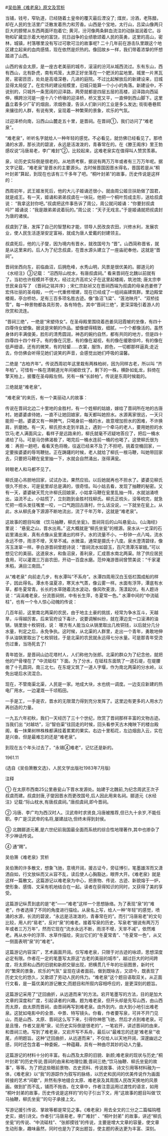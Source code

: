 #[吴伯箫《难老泉》原文及赏析](https://www.vrrw.net/wx/9117.html)

当铺，钱号，窄轨道，已经随着土皇帝的覆灭最后湮没了; 煤炭，汾酒，老陈醋，却在人民的生活里广泛散发着热力和芳香。山西是个宝地，太行山，吕梁山像两只巨大的膀臂从东西两面环抱着它; 黄河，汾河像两条鲜血流注的动脉滋润着它。谷物和矿藏显示着大地的富饶，抗日战争的业绩歌颂着人民的英勇，这里的高山，密林，城镇，村落哪里没有写过可歌可泣的故事呢? 二十几年前在游击队里跟这个地区建立起来的血肉感情，现在依然是炽热的。像回故乡一样，我们带着浓挚的怀想踏进了山西。

山西的省会太原，是一座古老美丽的城市，滚滚的汾河从城西流过。东有东山，西有西山，北有卧虎，南有鸡笼，太原正好坐落在一个肥沃的盆地里。城里一片黑瓦房，密密匝匝，处处是高墙深巷，几进的庭院。不过比起解放后的新建设来，旧城显得太局促了。在宏伟的建设规模里，旧城只能算一个小小的角落。新建设中，不说别的，只城外一条宽阔的迎泽路，两旁就都是四层五层的高楼，迎泽路向西延伸，横跨汾河是一座十八个桥墩的迎泽桥，桥又宽又平，一直伸到西山脚下。这里矗立着多少厂矿的烟囱，浓烟弥漫，告诉人们新兴的工业是多么发达; 街街巷巷熙来攘往的人群，有说有笑，呈现着一种繁荣的景象，欢乐的气氛。

过迎泽桥向南，沿西山山麓走五十里，是晋祠。在晋祠①，我们访问了“难老泉”。



“难老泉”，听听名字就给人一种年轻的感觉。不必看见，就仿佛已经看见了。那喷涌的水源，那长流的碧波，永远是活泼泼的，青春常在的。在《滕王阁序》里王勃感叹说“冯唐易老，李广难封”②，比较起来，这难老泉实在值得叫人赞赏羡慕。

泉，论历史实际倒是很老的。从地质考察，据说有两万万年或者有三万万年呢。据文字记载，“难老泉”是晋水的主要源头。古时候晋国因晋水得名，晋国若是从“桐叶封弟”算起，到现在也该有三千多年了吧。“桐叶封弟”的故事，历史传说是这样的：

西周初年，武王姬发死后，他的大儿子姬诵还很小，就由周公姬旦扶助做了国君，就是成王。有一天，姬诵和弟弟叔虞在一块玩，他把一个桐叶剪成圭形，送给叔虞说： “我拿这封你吧。”叔虞把这件事告诉了周公，周公就问姬诵：“你要封叔虞吗?” 姬诵说：“我是跟弟弟说着玩的。”周公说：“天子无戏言。”于是姬诵就把叔虞封为唐的诸侯。

叔虞到了唐，发挥了自己的智慧和才能，领导人民改良农田，兴修水利，发展农业，使人民生活逐渐安定富裕，就成为唐人爱戴的封建领主。

叔虞死后，他的儿子燮，因为境内有晋水，就改国号为 “晋”。山西简称晋省，就是从这里来的。后人为了纪念叔虞，在晋水源头建立了一座庙祀奉他，这就是“晋祠”。

晋祠坐西向东，前临曲沼，后拥危峰，水秀山明，风景是很优美的。郦道元的 《水经注》③记载： “沼西际山枕水，有唐叔虞祠。” 看来晋祠在北魏以前就有了。当初也许规模并不很大，经过北齐高欢父子在这里起楼阁，筑池馆; 唐太宗李世民亲自写了 《晋祠之铭并序》; 宋仁宗赵祯又在晋祠西端为叔虞的母亲邑姜修了宏伟壮丽的圣母殿，一代一代重修增建，现在已经成了一组祠庙建筑群。里边殿堂楼阁，亭台桥坊，足有三百多项名胜古迹。像“鱼沼飞梁”、“莲池映月”、“双桥挂雪”，每一种景物都各具形势，各有特色，其中“晋祠三绝”，更深深吸引着游人的欣赏和流连。

“晋祠三绝”，一绝是“宋塑侍女”。在圣母殿里围绕着邑姜凤冠霞帔的坐像，有四十四尊侍女塑像。据说是宋朝的作品。塑像塑得精致，细腻，一个个都像活的。虽然身体的丰满俊美，脸形的清秀圆润，神态的婉约自然，都有共同的地方，但是四十四尊四十四个样子。有的像在沉思，有的像在凝视，有的像在缓歌徐吟，有的像在低声细语，还有的微笑，有的轻颦……衣裳，服饰，颜色，一切都那样逼真;走近去，你仿佛会听得见她们说笑的声音，会感觉出她们呼吸的温馨。

二绝是 “古柏齐年”。传说西周初年这里栽有两株柏树，因为同样古老，所以叫 “齐年柏”。可惜有一株在清朝道光年间被砍伐了。剩下的一株，横卧如虬龙，斜倚在擎天柏上，披覆在圣母殿左侧。另有一株“长龄柏”。传说是东周时候栽的。

三绝就是“难老泉”。

“难老泉”的来历，有一个美丽动人的故事：

传说在晋祠北边二十里地的金胜村，有一个姓柳的姑娘，嫁给了晋祠所在地的古唐村。她婆婆虐待她，一直不让她回娘家，每天都叫她担水。水源离家很远，一天只能担一趟。婆婆又有一种脾气，只喝身前一桶的水，故意增加担水的困难，不许换肩，折磨她。有一天，柳氏担水走到半路上，遇到一个牵马的老人，要用她担的水饮马;老人满面风尘，看样子是远路来的，柳氏就毫不迟疑地答应了，把后一桶水递给了马。可是马仿佛渴极了，喝完后一桶水连前一桶的也喝了。这使柳氏很为难： 再担一趟吧，看看天色将晚，往返已经来不及了;不担吧，挑着空桶回家，一定要挨婆婆的辱骂鞭挞。正在踌躇的时候，老人就给了柳氏一根马鞭，叫她带回家去，只要把马鞭在瓮里抽一下，水就会自然涌出，涨得满瓮。

转眼老人和马都不见了。

柳氏提心吊胆地回家，试试办法，果然应验。以后她就再也不担水了。婆婆见柳氏很久不担水，可是瓮里却总是满的，很奇怪。叫小姑去看，发现了抽鞭的秘密。又有一天，婆婆破天荒允许柳氏回娘家，小姑拿马鞭在瓮里乱抽一阵，水就汹涌喷出，溢流不止。小姑慌了，立刻跑到金胜村找柳氏。柳氏正梳头，没等梳完，就急忙把一绺头发往嘴里一咬，一口气跑回古唐村，什么话没说，一下就坐在瓮上。从此，水从柳氏身下源源不断地流出，流了千年万年，这就是“难老泉”。

这故事的题目叫做 《饮马抽鞭，柳氏坐瓮》。晋祠背后的山叫悬瓮山。《山海经》 里说： “悬瓮之山，晋水出焉。” 这大概就是“柳氏坐瓮”的根源。泉水从一丈深的石岩里涌出来，真有点像从瓮里涌出的样子。水的流量不小，一秒钟一点八吨，流水永远不停，雨涝不增，天旱不减。水微温，通常是摄氏十八度。泉水澄清碧绿，像泻玉泼翠一样。李白游晋祠曾题诗说：“晋祠流水如碧玉，百尺清潭泻翠娥。”可以想见它的美丽。这道泉水，和鱼沼泉，善利泉，汇成晋水南北两渠。除了供应居民食用，可以灌溉三万亩农田，开动一百盘水磨。范仲淹游晋祠曾赞美说：“千家灌禾稻，满目江南田。”

从“难老泉” 向前走几步，有水潭叫“不系舟”。水潭四周用汉白玉低栏围成船的样子，因此得名。潭水冬温夏凉，寒天水气蒸，像云雾一样。水面有浮萍，潭底有水草，都冬夏常青。长长的水草随着流水波动，像风吹麦浪，荡漾起伏。有人题诗说：“涓涓难老泉，分流晋祠侧，中有长生萍，冬夏常一色。” 水潭中间的“中流砥柱”，也有一个令人惊心动魄的传说：

几百年前，这里南北两渠的农民，由于地主土豪的挑拔，经常为争水互斗，天越旱，斗得越厉害。后来官府设下毒计，说要调解纠纷，就在潭边支一口滚沸的油锅，锅里放十枚铜钱，说： 哪方有人能当众从锅里取出几枚铜钱，以后就分几分水量，判定之后，永免争执。这时候，从北渠的人群里，走出一个青年，勇敢地伸手从油锅里取出了七枚铜钱，于是北渠的农民就永远得七分水量。可是那青年受烫伤过重，当场死去了!

青年姓张，是晋祠山边花塔村人，人们称他为张郎。北渠的群众为了纪念他，就把他的尸骨埋在了 “中流砥柱” 下面。为了分水，在砥柱东面筑了一道石堤，在堤腰凿了十孔圆洞，南三北七。在东堤又筑了一道人字堰，作为南北两渠的分水岭，以免出堤后水流混合。

现在，不管南渠北渠，人民是一家。地成大块，水也统一调度。一边支应新建的热电厂用水，一边灌溉一千顷稻田。

一手是工，一手是农，晋水的无限潜力得到充分发挥了。这里边有更多的人用水力再创造的力量。

一九五六年初秋，我们一天经历了三十个世纪，欣赏了晋祠那样丰富的文物古迹。当我们出 “对越坊”，沿“智伯渠”往回走的时候，回头看参天古木掩映下的楼台殿阁，看一抹果树林株株都满挂着累累的果实。右边十里稻花，左边烟囱入云，实在是兴奋。但是最难忘的还是“难老泉”。

到现在五个年头过去了，“永锡④难老”，记忆还是新的。

1961.11

(选自《吴伯箫散文选》，人民文学出版社1983年7月版)

注释

① 在太原市西南25公里悬瓮山下晋水发源处。始建于北魏前,为纪念周武王次子叔虞而建。叔虞封唐,子燮因晋水而更改国号,后人因此用来名祠。郦道元《水经注》记载:“际山枕水,有唐叔虞祠。”唐叔虞祠,即今晋祠。

② 冯唐、李广均为西汉时人。汉武帝时求贤良,冯唐被推荐,但已九十余岁,不能任职。李广是汉武帝的名将,屡建战功,但终未得到封侯。

③ 北魏郦道元著,是六世纪前我国最全面而系统的综合性地理著作,其中也掺杂了不少神话传说。

④ 通“赐”。

吴伯箫《难老泉》赏析

吴伯箫的许多散文，想象飞驰，意境开阔，援古证今，旁征博引，笔墨雄浑而又潇洒自如，行文放纵而又从容不乱，读后使人心胸豁达，眼界大开。《难老泉》就是这样一篇散文。这篇游记以难老泉为中心，把景物、传说、古迹、新貌熔于一炉，使形象、感情、文采有机地结合在一起。读者在获得知识的同时，又获得了美的享受。

这篇游记纵贯到底的是“老”——“难老”这样一个思想脉络。为了表现“泉”的“难老”，作者选择了不同的角度进行描绘。从泉名上写，给人一种“年轻”的感觉，喷涌的水源，长流的碧波，“永远是活泼泼的，青春常在的”。而引“冯唐易老”的文句比较，用人的“易老”，反衬“泉”的难老。接着写泉的历史，写泉老“据说有两万万年或者三万万年”，然而它现在“流水永远不断，雨涝不增，天旱不减”，依然难老。再从水中的浮萍、水草作描绘，突出它们的“冬夏常青”、“冬夏常一色”，从又一侧面表明“泉”的“难老”。

这篇游记内容深广，艺术画面开阔。仅写难老泉，只限于对古迹的咏颂，思想深度必定有限。作者花一定的笔墨写太原这“古老的美丽的城市”，越过巨大的时间跨度，将太原和山西的旧貌和新颜交替出现，把横贯几千年的壮丽图景，新时代的“繁荣的景象，欢乐的气氛” 呈现在读者面前。做到既咏古，又颂今，既表现了历史文化的悠久，又歌颂了劳动人民的伟力。“难老泉”这个题目语取双关。从正面行文看，是一篇优美的游记散文;而题目和所叙内容相呼应的，是更深刻的题旨。

这篇游记采用了“迂回曲折，从远道而来”的方法。宕开笔墨写的方法，目的是加大文章的深度和广度，引起读者的兴趣。题为难老泉，但开头却是先写山西，由山西而太原，由太原而晋祠，由晋祠再写到难老泉。由外到内，由大到小地引出难老泉。这犹如电影中的全景、中景、特写镜头。你看，作者要写泉，可并不开门见山，而是山西、太原、晋祠这么写下来，引得你神思飞驰，然后才点到难老泉。可是且慢，作者又是用“泉，论历史实际倒是很老的”，一笔宕开，讲述晋祠的由来，和晋祠三绝。写到了难老泉，又宕开写不系舟，最后以“最难忘的还是‘难老泉’”收尾，点明题旨。这种“迂回曲折，从远道而来”，不仅给人以天地开阔，深邃幽远之感，同时还包含着一种委婉，一种蕴藉，具有一种曲尽其妙的动人力量。

这篇游记的材料十分的丰富。有山西及太原的旧貌、新颜;难老泉的现状与历史;“桐叶封弟”的历史传说;晋祠的由来和地理位置;晋祠三绝;“饮马抽鞭、柳氏坐瓮的故事”，等等。为了把这些眼前景物、古史资料、传说故事、诗文引用等材料融为一体，《难老泉》以“我”的游踪作为叙写的脉络，以历史和民间的优美传说作为画面转接的艺术“间歇”，井然有序地缝合太原、难老泉及其周围人民改天换地的风景画。做到扩而不乱，铺而不拖沓。在文章中，作者注意运用过渡性的语言，如用 “桐叶封弟的故事，历史传说是这样的”的句子引出下文，用“这故事的题目叫做‘饮马抽鞭，柳氏坐瓮’”的句子承接上文。

写游记援引传说、掌故等都是常见之事。《难老泉》用去全文的三分之二篇幅钩稽史实，摘引诗文。作者引“冯唐易老，李广难封” 、“桐叶封弟” 的故事，讲述“柳氏坐瓮”的传说、“中流砥柱”、“张郎摸钱”的传说，主要是增大文章的容量，使文章生动形象，趣味盎然，同时也是为了突出题旨，使主题的表达更为丰富、深刻。

